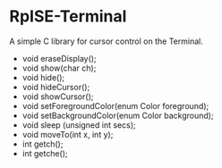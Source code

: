 # RpISE-Terminal

A simple C library for cursor control on the Terminal.

* void eraseDisplay();
* void show(char ch);
* void hide();
* void hideCursor();
* void showCursor();
* void setForegroundColor(enum Color foreground);
* void setBackgroundColor(enum Color background);
* void sleep (unsigned int secs);
* void moveTo(int x, int y);
* int getch();
* int getche();
